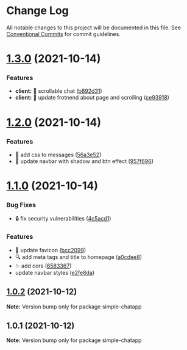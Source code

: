 # Change Log

All notable changes to this project will be documented in this file.
See [Conventional Commits](https://conventionalcommits.org) for commit guidelines.

# [1.3.0](https://github.com/SushiWaUmai/Simple-Chatapp/compare/v1.2.0...v1.3.0) (2021-10-14)


### Features

* **client:** :lipstick: scrollable chat ([b892d31](https://github.com/SushiWaUmai/Simple-Chatapp/commit/b892d31871d53a38d4e7490aed87b5079216e63d))
* **client:** :lipstick: update frotnend about page and scrolling ([ce93918](https://github.com/SushiWaUmai/Simple-Chatapp/commit/ce939189634714b3698c015be3f90e3d3e97b612))





# [1.2.0](https://github.com/SushiWaUmai/Simple-Chatapp/compare/v1.1.0...v1.2.0) (2021-10-14)


### Features

* :lipstick: add css to messages ([56a3e52](https://github.com/SushiWaUmai/Simple-Chatapp/commit/56a3e5267105bce9a7be91932a57e0cb739249d9))
* :lipstick: update navbar with shadow and btn effect ([957f696](https://github.com/SushiWaUmai/Simple-Chatapp/commit/957f696e686f536a2506f85402f577a1b4e4e8a9))





# [1.1.0](https://github.com/SushiWaUmai/Simple-Chatapp/compare/v1.0.2...v1.1.0) (2021-10-14)


### Bug Fixes

* :lock: fix security vulnerabilities ([4c5acd1](https://github.com/SushiWaUmai/Simple-Chatapp/commit/4c5acd1778eb68996951a549d91fe8facc80de0f))


### Features

* :lipstick: update favicon ([bcc2099](https://github.com/SushiWaUmai/Simple-Chatapp/commit/bcc2099fe0b8fd2233e8438ad162516d1af15fc8))
* :mag: add meta tags and title to homepage ([a0cdee8](https://github.com/SushiWaUmai/Simple-Chatapp/commit/a0cdee8016abe142c4af3f301338de670eb1a7cd))
* :sparkles: add cors ([6583367](https://github.com/SushiWaUmai/Simple-Chatapp/commit/6583367014bef4a2b17125acd6ab99732fea41f3))
* update navbar styles ([e2fe8da](https://github.com/SushiWaUmai/Simple-Chatapp/commit/e2fe8daaf2ac66bcf00ef40951a3ab49b910676d))






## [1.0.2](https://github.com/SushiWaUmai/Simple-Chatapp/compare/v1.0.1...v1.0.2) (2021-10-12)

**Note:** Version bump only for package simple-chatapp





## 1.0.1 (2021-10-12)

**Note:** Version bump only for package simple-chatapp
